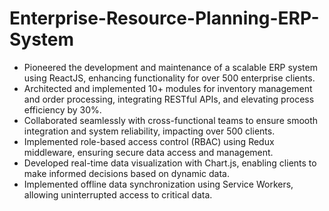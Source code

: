 # Enterprise-Resource-Planning-ERP-System

- Pioneered the development and maintenance of a scalable ERP system using ReactJS, enhancing functionality for over 500 enterprise clients.
- Architected and implemented 10+ modules for inventory management and order processing, integrating RESTful APIs, and elevating process efficiency by 30%.
- Collaborated seamlessly with cross-functional teams to ensure smooth integration and system reliability, impacting over 500 clients.
- Implemented role-based access control (RBAC) using Redux middleware, ensuring secure data access and management.
- Developed real-time data visualization with Chart.js, enabling clients to make informed decisions based on dynamic data.
- Implemented offline data synchronization using Service Workers, allowing uninterrupted access to critical data.
